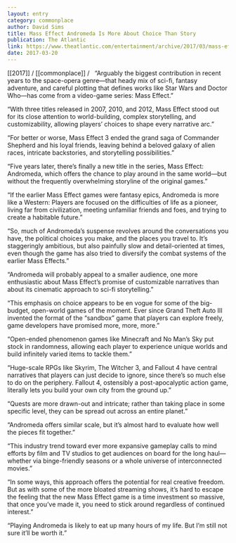 ```yaml
---
layout: entry
category: commonplace
author: David Sims
title: Mass Effect Andromeda Is More About Choice Than Story
publication: The Atlantic
link: https://www.theatlantic.com/entertainment/archive/2017/03/mass-effect-andromeda-review/520161/
date: 2017-03-20
---
```


[[2017]] / [[commonplace]] / 
 
“Arguably the biggest contribution in recent years to the space-opera genre—that heady mix of sci-fi, fantasy adventure, and careful plotting that defines works like Star Wars and Doctor Who—has come from a video-game series: Mass Effect.”

“With three titles released in 2007, 2010, and 2012, Mass Effect stood out for its close attention to world-building, complex storytelling, and customizability, allowing players’ choices to shape every narrative arc.”

“For better or worse, Mass Effect 3 ended the grand saga of Commander Shepherd and his loyal friends, leaving behind a beloved galaxy of alien races, intricate backstories, and storytelling possibilities.”

“Five years later, there’s finally a new title in the series, Mass Effect: Andromeda, which offers the chance to play around in the same world—but without the frequently overwhelming storyline of the original games.”

“If the earlier Mass Effect games were fantasy epics, Andromeda is more like a Western: Players are focused on the difficulties of life as a pioneer, living far from civilization, meeting unfamiliar friends and foes, and trying to create a habitable future.”

“So, much of Andromeda’s suspense revolves around the conversations you have, the political choices you make, and the places you travel to. It’s staggeringly ambitious, but also painfully slow and detail-oriented at times, even though the game has also tried to diversify the combat systems of the earlier Mass Effects.”

“Andromeda will probably appeal to a smaller audience, one more enthusiastic about Mass Effect’s promise of customizable narratives than about its cinematic approach to sci-fi storytelling.”

“This emphasis on choice appears to be en vogue for some of the big-budget, open-world games of the moment. Ever since Grand Theft Auto III invented the format of the “sandbox” game that players can explore freely, game developers have promised more, more, more.”

“Open-ended phenomenon games like Minecraft and No Man’s Sky put stock in randomness, allowing each player to experience unique worlds and build infinitely varied items to tackle them.”

“Huge-scale RPGs like Skyrim, The Witcher 3, and Fallout 4 have central narratives that players can just decide to ignore, since there’s so much else to do on the periphery. Fallout 4, ostensibly a post-apocalyptic action game, literally lets you build your own city from the ground up.”

“Quests are more drawn-out and intricate; rather than taking place in some specific level, they can be spread out across an entire planet.”

“Andromeda offers similar scale, but it’s almost hard to evaluate how well the pieces fit together.”

“This industry trend toward ever more expansive gameplay calls to mind efforts by film and TV studios to get audiences on board for the long haul—whether via binge-friendly seasons or a whole universe of interconnected movies.”

“In some ways, this approach offers the potential for real creative freedom. But as with some of the more bloated streaming shows, it’s hard to escape the feeling that the new Mass Effect game is a time investment so massive, that once you’ve made it, you need to stick around regardless of continued interest.”

“Playing Andromeda is likely to eat up many hours of my life. But I’m still not sure it’ll be worth it.”

